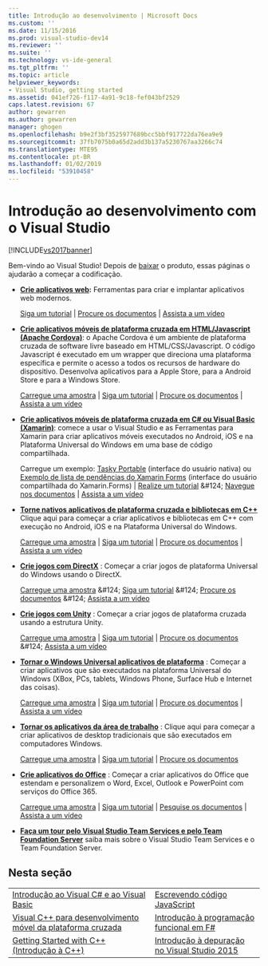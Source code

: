 ```yaml
---
title: Introdução ao desenvolvimento | Microsoft Docs
ms.custom: ''
ms.date: 11/15/2016
ms.prod: visual-studio-dev14
ms.reviewer: ''
ms.suite: ''
ms.technology: vs-ide-general
ms.tgt_pltfrm: ''
ms.topic: article
helpviewer_keywords:
- Visual Studio, getting started
ms.assetid: 041ef726-f117-4a91-9c18-fef043bf2529
caps.latest.revision: 67
author: gewarren
ms.author: gewarren
manager: ghogen
ms.openlocfilehash: b9e2f3bf3525977689bcc5bbf917722da76ea9e9
ms.sourcegitcommit: 37fb7075b0a65d2add3b137a5230767aa3266c74
ms.translationtype: MTE95
ms.contentlocale: pt-BR
ms.lasthandoff: 01/02/2019
ms.locfileid: "53910458"
---
```

# <a name="get-started-developing-with-visual-studio"></a>Introdução ao desenvolvimento com o Visual Studio
[!INCLUDE[vs2017banner](../includes/vs2017banner.md)]

Bem-vindo ao Visual Studio! Depois de [baixar](http://www.visualstudio.com/community) o produto, essas páginas o ajudarão a começar a codificação.

-   **[Crie aplicativos web](https://www.visualstudio.com/features/modern-web-tooling-vs):** Ferramentas para criar e implantar aplicativos web modernos.

     [Siga um tutorial](https://docs.asp.net/en/latest/tutorials/your-first-aspnet-application.html) &#124;                              [Procure os documentos](https://docs.asp.net/) &#124;                                  [Assista a um vídeo](http://www.asp.net/vnext)

-   **[Crie aplicativos móveis de plataforma cruzada em HTML/Javascript (Apache Cordova)](http://taco.visualstudio.com/docs/get-started-first-mobile-app/)**: o Apache Cordova é um ambiente de plataforma cruzada de software livre baseado em HTML/CSS/Javascript.  O código Javascript é executado em um wrapper que direciona uma plataforma específica e permite o acesso a todos os recursos de hardware do dispositivo. Desenvolva aplicativos para a Apple Store, para a Android Store e para a Windows Store.

     [Carregue uma amostra](https://github.com/Microsoft/cordova-samples/tree/master/todo-angularjs) &#124;   [Siga um tutorial](http://taco.visualstudio.com/docs/get-started-first-mobile-app/) &#124;                               [Procure os documentos](http://taco.visualstudio.com/docs/get-started-vs-tools-apache-cordova/) &#124;                                [Assista a um vídeo](https://channel9.msdn.com/Blogs/Seth-Juarez/Getting-Started-with-Apache-Cordova-in-Visual-Studio)

-   **[Crie aplicativos móveis de plataforma cruzada em C# ou Visual Basic (Xamarin)](../cross-platform/visual-studio-and-xamarin.md)**: comece a usar o Visual Studio e as Ferramentas para Xamarin para criar aplicativos móveis executados no Android, iOS e na Plataforma Universal do Windows em uma base de código compartilhada.

     Carregue um exemplo: [Tasky Portable](http://developer.xamarin.com/samples/mobile/TaskyPortable/) (interface do usuário nativa) ou [Exemplo de lista de pendências do Xamarin Forms](https://github.com/xamarin/xamarin-forms-samples/tree/master/Todo) (interface do usuário compartilhada do Xamarin.Forms) &#124;   [Realize um tutorial](https://msdn.microsoft.com/library/dn879698\(v=vs.140\).aspx) &#124;                             [Navegue nos documentos](https://msdn.microsoft.com/library/mt299001.aspx) &#124;                                  [Assista a um vídeo](https://channel9.msdn.com/Series/Cross-Platform-Development-with-Xamarin--Visual-Studio/01)

-   **[Torne nativos aplicativos de plataforma cruzada e bibliotecas em C++](https://www.visualstudio.com/explore/cplusplus-mdd-vs.aspx)** Clique aqui para começar a criar aplicativos e bibliotecas em C++ com execução no Android, iOS e na Plataforma Universal do Windows.

     [Carregue uma amostra](https://code.msdn.microsoft.com/MoreTeaPots-Android-a9bd8549) &#124;   [Siga um tutorial](https://msdn.microsoft.com/library/dn707595.aspx) &#124;                             [Procure os documentos](https://msdn.microsoft.com/library/dn707591.aspx) &#124;                                  [Assista a um vídeo](https://channel9.msdn.com/Series/ConnectOn-Demand/239)

-   **[Crie jogos com DirectX](https://msdn.microsoft.com/library/windows/desktop/ee663274\(v=vs.85\).aspx)**  : Começar a criar jogos de plataforma Universal do Windows usando o DirectX.

     [Carregue uma amostra](https://msdn.microsoft.com/library/windows/desktop/bb153300\(v=vs.85\).aspx) &#124;                    [Siga um tutorial](https://msdn.microsoft.com/library/windows/desktop/bb153264\(v=vs.85\).aspx) &#124;                                [Procure os documentos](https://msdn.microsoft.com/library/windows/desktop/ee663274\(v=vs.85\).aspx) &#124;                                   [Assista a um vídeo](https://channel9.msdn.com/Series/Introduction-to-C-and-DirectX-Game-Development/01)

-   **[Crie jogos com Unity](../cross-platform/visual-studio-tools-for-unity.md)**  : Começar a criar jogos de plataforma cruzada usando a estrutura Unity.

     [Carregue uma amostra](http://unity3d.com/learn/resources/downloads) &#124;                     [Siga um tutorial](http://unity3d.com/learn/tutorials/projects/roll-ball-tutorial) &#124;                               [Procure os documentos](https://msdn.microsoft.com/library/dn940019\(v=vs.140\).aspx) &#124;     [Assista a um vídeo](https://www.youtube.com/playlist?list=PLReL099Y5nRfseAg0k1SJOlpqdcsDs8Em)

-   **[Tornar o Windows Universal aplicativos de plataforma](https://dev.windows.com/windows-apps)**  : Começar a criar aplicativos que são executados na plataforma Universal do Windows (XBox, PCs, tablets, Windows Phone, Surface Hub e Internet das coisas).

     [Carregue uma amostra](https://github.com/Microsoft/Windows-universal-samples) &#124;                          [Siga um tutorial](https://msdn.microsoft.com/library/windows/apps/dn765018.aspx) &#124;                               [Procure os documentos](https://dev.windows.com) &#124;     [Assista a um vídeo](https://channel9.msdn.com/Blogs/One-Dev-Minute/Getting-started-with-Windows-10)

-   **[Tornar os aplicativos da área de trabalho](https://dev.windows.com/desktop)**  : Clique aqui para começar a criar aplicativos de desktop tradicionais que são executados em computadores Windows.

     [Carregue uma amostra](https://github.com/microsoft/windows-classic-samples) &#124;                     [Siga um tutorial](https://msdn.microsoft.com/library/dd492171.aspx) &#124;                               [Procure os documentos](https://dev.windows.com/desktop)

-   **[Crie aplicativos do Office](https://msdn.microsoft.com/library/fp161347.aspx)**  : Começar a criar aplicativos do Office que estendam e personalizem o Word, Excel, Outlook e PowerPoint com serviços do Office 365.

     [Carregue uma amostra](https://code.msdn.microsoft.com/office365/) &#124;                       [Siga um tutorial](http://dev.office.com/getting-started/office365apis) &#124;                              [Pesquise os documentos](https://msdn.microsoft.com/office/aa905340.aspx) &#124;                                   [Assista a um vídeo](http://dev.office.com/videos)

-   **[Faça um tour pelo Visual Studio Team Services e pelo Team Foundation Server](https://www.visualstudio.com/products/visual-studio-team-services-vs)** saiba mais sobre o Visual Studio Team Services e o Team Foundation Server.

## <a name="in-this-section"></a>Nesta seção

|||
|-|-|
|[Introdução ao Visual C# e ao Visual Basic](../ide/getting-started-with-visual-csharp-and-visual-basic.md)|[Escrevendo código JavaScript](http://msdn.microsoft.com/library/cte3c772\(v=vs.94\).aspx)|
|[Visual C++ para desenvolvimento móvel da plataforma cruzada](../cross-platform/visual-cpp-for-cross-platform-mobile-development.md)|[Introdução à programação funcional em F#](http://msdn.microsoft.com/library/vstudio/dd233147.aspx)|
|[Getting Started with C++ (Introdução à C++)](../ide/getting-started-with-cpp-in-visual-studio.md)|[Introdução à depuração no Visual Studio 2015](../ide/getting-started-with-debugging-in-visual-studio-2015.md)|
